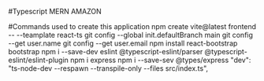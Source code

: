#Typescript MERN AMAZON

#Commands used to create this application
npm create vite@latest frontend -- --teamplate react-ts
git config --global init.defaultBranch main
git config --get user.name
git config --get user.email
npm install react-bootstrap bootstrap
npm i --save-dev eslint @typescript-eslint/parser @typescript-eslint/eslint-plugin
npm i express
npm i --save-sev @types/express
"dev": "ts-node-dev --respawn --transpile-only --files src/index.ts",
